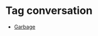 <!--
title: Tag conversation
date: 2020-06-28T14:43:49.536Z
tags:
-->
# Tag conversation

 * [Garbage](96463749867.md)